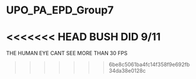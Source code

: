 # UPO_PA_EPD_Group7
<<<<<<< HEAD
BUSH DID 9/11
=======
THE HUMAN EYE CANT SEE MORE THAN 30 FPS
>>>>>>> 6be8c5061ba4fc14f358f9e692fb34da38e0128c
